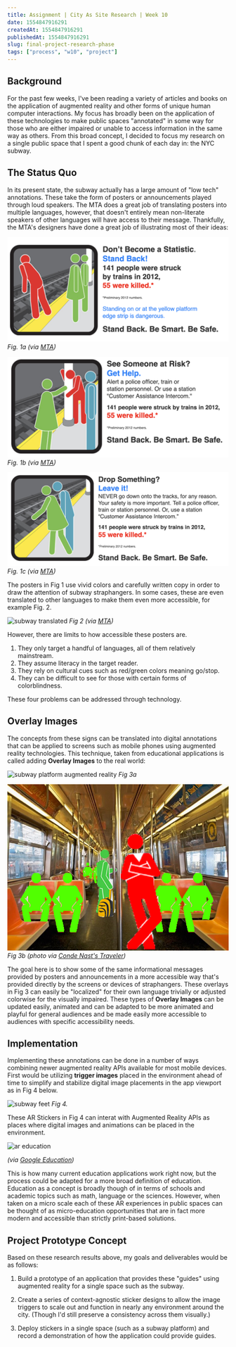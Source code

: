 ```yaml
---
title: Assignment | City As Site Research | Week 10
date: 1554847916291
createdAt: 1554847916291
publishedAt: 1554847916291
slug: final-project-research-phase
tags: ["process", "w10", "project"]
---
```


## Background

For the past few weeks, I've been reading a variety of articles and books on the application of augmented reality and other forms of unique human computer interactions. My focus has broadly been on the application of these technologies to make public spaces "annotated" in some way for those who are either impaired or unable to access information in the same way as others. From this broad concept, I decided to focus my research on a single public space that I spent a good chunk of each day in: the NYC subway.

## The Status Quo

In its present state, the subway actually has a large amount of "low tech" annotations. These take the form of posters or announcements played through loud speakers. The MTA does a great job of translating posters into multiple languages, however, that doesn't entirely mean non-literate speakers of other languages will have access to their message. Thankfully, the MTA's designers have done a great job of illustrating most of their ideas:

![subway safety](./subway_platform_safety.png)
_Fig. 1a (via [MTA](http://mta.info))_

![subway safety](./subway_platform_safety2.png)
_Fig. 1b (via [MTA](http://mta.info))_

![subway safety](./subway_platform_safety3.png)
_Fig. 1c (via [MTA](http://mta.info))_

The posters in Fig 1 use vivid colors and carefully written copy in order to draw the attention of subway straphangers. In some cases, these are even translated to other languages to make them even more accessible, for example Fig. 2.

![subway translated](https://mondrian.mashable.com/wp-content%252Fuploads%252F2016%252F02%252Fhovepst2.jpg%252Ffit-in__1200x9600.jpg?signature=qI5TxL0z-SjOt75sItP9dNIg29c=&source=http%3A%2F%2Fmashable.com)
_Fig 2 (via [MTA](http://mta.info))_

However, there are limits to how accessible these posters are.

1. They only target a handful of languages, all of them relatively mainstream.
2. They assume literacy in the target reader.
3. They rely on cultural cues such as red/green colors meaning go/stop.
4. They can be difficult to see for those with certain forms of colorblindness.

These four problems can be addressed through technology.

## Overlay Images

The concepts from these signs can be translated into digital annotations that can be applied to screens such as mobile phones using augmented reality technologies. This technique, taken from educational applications is called adding **Overlay Images** to the real world:

![subway platform augmented reality](./subway_platform_augmented.png)
_Fig 3a_

![subway seats](./subway-nyc-seats.png)
_Fig 3b (photo via [Conde Nast's Traveler](https://www.cntraveler.com/stories/2016-02-26/new-yorks-subway-is-900x-dirtier-than))_

The goal here is to show some of the same informational messages provided by posters and announcements in a more accessible way that's provided directly by the screens or devices of straphangers. These overlays in Fig 3 can easily be "localized" for their own language trivially or adjusted colorwise for the visually impaired. These types of **Overlay Images** can be updated easily, animated and can be adapted to be more animated and playful for general audiences and be made easily more accessible to audiences with specific accessibility needs.

## Implementation

Implementing these annotations can be done in a number of ways combining newer augmented reality APIs available for most mobile devices. First would be utilizing **trigger images** placed in the environment ahead of time to simplify and stabilize digital image placements in the app viewport as in Fig 4 below.

![subway feet](./subway_feet.png)
_Fig 4._

These AR Stickers in Fig 4 can interat with Augmented Reality APIs as places where digital images and animations can be placed in the environment.

![ar education](https://lh3.googleusercontent.com/4i5_tvZp8EJEHh4BBbh-z_7iFs0UUwGZTc13qoTt5c3O5oBp8Axps6t4Em0lAxI7vHrq7s0Juj5XaUcc_rRQDzqW6YAYTyvhd5M2Hg=w1375)

_(via [Google Education](https://edu.google.com/products/vr-ar/expeditions/?modal_active=none))_

This is how many current education applications work right now, but the process could be adapted for a more broad definition of education. Education as a concept is broadly though of in terms of schools and academic topics such as math, language or the sciences. However, when taken on a micro scale each of these AR experiences in public spaces can be thought of as micro-education opportunities that are in fact more modern and accessible than strictly print-based solutions.

## Project Prototype Concept

Based on these research results above, my goals and deliverables would be as follows:

1. Build a prototype of an application that provides these "guides" using augmented reality for a single space such as the subway.

2. Create a series of context-agnostic sticker designs to allow the image triggers to scale out and function in nearly any environment around the city. (Though I'd still preserve a consistency across them visually.)

3. Deploy stickers in a single space (such as a subway platform) and record a demonstration of how the application could provide guides.
